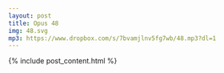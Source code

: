 ```yaml
---
layout: post
title: Opus 48
img: 48.svg
mp3: https://www.dropbox.com/s/7bvamjlnv5fg7wb/48.mp3?dl=1
---
```


{% include post_content.html %}
